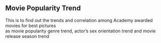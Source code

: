 ## Movie Popularity Trend
This is to find out the trends and correlation among Academy awarded movies for best pictures <br>
as movie popularity genre trend, actor’s sex orientation trend and movie release season trend <br>

